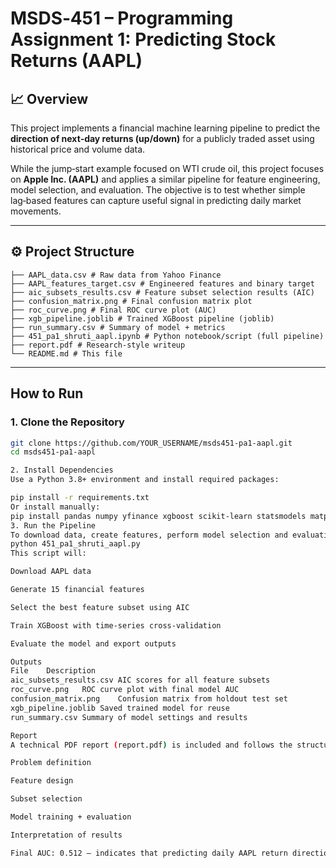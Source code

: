 # MSDS‑451 – Programming Assignment 1: Predicting Stock Returns (AAPL)

## 📈 Overview

This project implements a financial machine learning pipeline to predict the **direction of next‑day returns (up/down)** for a publicly traded asset using historical price and volume data.

While the jump‑start example focused on WTI crude oil, this project focuses on **Apple Inc. (AAPL)** and applies a similar pipeline for feature engineering, model selection, and evaluation. The objective is to test whether simple lag‑based features can capture useful signal in predicting daily market movements.

---

## ⚙️ Project Structure
```
├── AAPL_data.csv # Raw data from Yahoo Finance
├── AAPL_features_target.csv # Engineered features and binary target
├── aic_subsets_results.csv # Feature subset selection results (AIC)
├── confusion_matrix.png # Final confusion matrix plot
├── roc_curve.png # Final ROC curve plot (AUC)
├── xgb_pipeline.joblib # Trained XGBoost pipeline (joblib)
├── run_summary.csv # Summary of model + metrics
├── 451_pa1_shruti_aapl.ipynb # Python notebook/script (full pipeline)
├── report.pdf # Research‑style writeup
└── README.md # This file
```
---

## How to Run

### 1. Clone the Repository

```bash
git clone https://github.com/YOUR_USERNAME/msds451-pa1-aapl.git
cd msds451-pa1-aapl

2. Install Dependencies
Use a Python 3.8+ environment and install required packages:

pip install -r requirements.txt
Or install manually:
pip install pandas numpy yfinance xgboost scikit-learn statsmodels matplotlib joblib
3. Run the Pipeline
To download data, create features, perform model selection and evaluation:
python 451_pa1_shruti_aapl.py
This script will:

Download AAPL data

Generate 15 financial features

Select the best feature subset using AIC

Train XGBoost with time‑series cross‑validation

Evaluate the model and export outputs

Outputs
File	Description
aic_subsets_results.csv	AIC scores for all feature subsets
roc_curve.png	ROC curve plot with final model AUC
confusion_matrix.png	Confusion matrix from holdout test set
xgb_pipeline.joblib	Saved trained model for reuse
run_summary.csv	Summary of model settings and results

Report
A technical PDF report (report.pdf) is included and follows the structure of the reference 451_pa1_technical_report_v001.pdf. It explains:

Problem definition

Feature design

Subset selection

Model training + evaluation

Interpretation of results

Final AUC: 0.512 — indicates that predicting daily AAPL return direction using simple lag‑based features is difficult due to limited signal.

